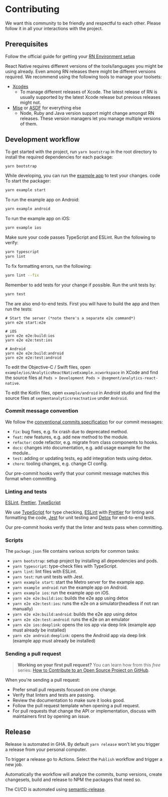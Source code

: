 # Contributing

We want this community to be friendly and respectful to each other. Please follow it in all your interactions with the project.

## Prerequisites

Follow the official guide for getting your [RN Environment setup](https://reactnative.dev/docs/0.72/environment-setup)

React Native requires different versions of the tools/languages you might be using already. Even among RN releases there might be different versions required. We recommend using the following tools to manage your toolsets:

- [Xcodes](https://github.com/XcodesOrg/XcodesApp)
  - To manage different releases of Xcode. The latest release of RN is usually supported by the latest Xcode release but previous releases might not.
- [Mise](https://mise.jdx.dev/dev-tools/) or [ASDF](https://asdf-vm.com/guide/getting-started.html) for everything else
  - Node, Ruby and Java version support might change amongst RN releases. These version managers let you manage multiple versions of them.

## Development workflow

To get started with the project, run `yarn bootstrap` in the root directory to install the required dependencies for each package:

```sh
yarn bootstrap
```

While developing, you can run the [example app](/example/) to test your changes.
code
To start the packager:

```sh
yarn example start
```

To run the example app on Android:

```sh
yarn example android
```

To run the example app on iOS:

```sh
yarn example ios
```

Make sure your code passes TypeScript and ESLint. Run the following to verify:

```sh
yarn typescript
yarn lint
```

To fix formatting errors, run the following:

```sh
yarn lint --fix
```

Remember to add tests for your change if possible. Run the unit tests by:

```sh
yarn test
```

The are also end-to-end tests. First you will have to build the app and then run the tests:

```
# Start the server (*note there's a separate e2e command*)
yarn e2e start:e2e

# iOS
yarn e2e e2e:build:ios
yarn e2e e2e:test:ios

# Android
yarn e2e e2e:build:android
yarn e2e e2e:test:android
```

To edit the Objective-C / Swift files, open `example/ios/AnalyticsReactNativeExample.xcworkspace` in XCode and find the source files at `Pods > Development Pods > @segment/analytics-react-native`.

To edit the Kotlin files, open `example/android` in Android studio and find the source files at `segmentanalyticsreactnative` under `Android`.

### Commit message convention

We follow the [conventional commits specification](https://www.conventionalcommits.org/en) for our commit messages:

- `fix`: bug fixes, e.g. fix crash due to deprecated method.
- `feat`: new features, e.g. add new method to the module.
- `refactor`: code refactor, e.g. migrate from class components to hooks.
- `docs`: changes into documentation, e.g. add usage example for the module..
- `test`: adding or updating tests, eg add integration tests using detox.
- `chore`: tooling changes, e.g. change CI config.

Our pre-commit hooks verify that your commit message matches this format when committing.

### Linting and tests

[ESLint](https://eslint.org/), [Prettier](https://prettier.io/), [TypeScript](https://www.typescriptlang.org/)

We use [TypeScript](https://www.typescriptlang.org/) for type checking, [ESLint](https://eslint.org/) with [Prettier](https://prettier.io/) for linting and formatting the code, [Jest](https://jestjs.io/) for unit testing and [Detox](https://github.com/wix/Detox) for end-to-end tests.

Our pre-commit hooks verify that the linter and tests pass when committing.

### Scripts

The `package.json` file contains various scripts for common tasks:

- `yarn bootstrap`: setup project by installing all dependencies and pods.
- `yarn typescript`: type-check files with TypeScript.
- `yarn lint`: lint files with ESLint.
- `yarn test`: run unit tests with Jest.
- `yarn example start`: start the Metro server for the example app.
- `yarn example android`: run the example app on Android.
- `yarn example ios`: run the example app on iOS.
- `yarn e2e e2e:build:ios`: builds the e2e app using detox
- `yarn e2e e2e:test:ios`: runs the e2e on a simulator(headless if not ran manually)
- `yarn e2e e2e:build:android`: builds the e2e app using detox
- `yarn e2e e2e:test:android`: runs the e2e on an emulator
- `yarn e2e ios:deeplink`: opens the ios app via deep link (example app must already be installed)
- `yarn e2e android:deeplink`: opens the Android app via deep link (example app must already be installed)

### Sending a pull request

> **Working on your first pull request?** You can learn how from this _free_ series: [How to Contribute to an Open Source Project on GitHub](https://egghead.io/series/how-to-contribute-to-an-open-source-project-on-github).

When you're sending a pull request:

- Prefer small pull requests focused on one change.
- Verify that linters and tests are passing.
- Review the documentation to make sure it looks good.
- Follow the pull request template when opening a pull request.
- For pull requests that change the API or implementation, discuss with maintainers first by opening an issue.

## Release

Release is automated in GHA. By default `yarn release` won't let you trigger a release from your personal computer.

To trigger a release go to Actions. Select the `Publish` workflow and trigger a new job.

Automatically the workflow will analyze the commits, bump versions, create changesets, build and release to NPM the packages that need so.

The CI/CD is automated using [semantic-release](https://github.com/semantic-release/semantic-release).
